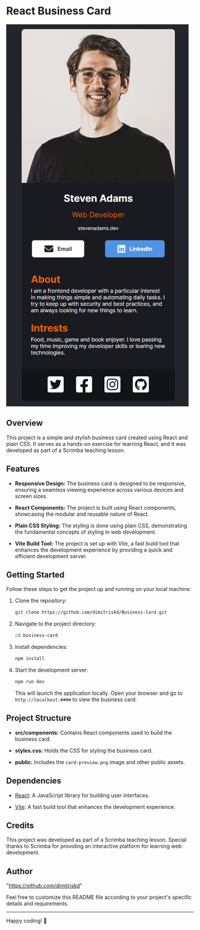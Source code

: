 # React Business Card

![React Business Card](./public/card-preview.png)

## Overview

This project is a simple and stylish business card created using React and plain CSS. It serves as a hands-on exercise for learning React, and it was developed as part of a Scrimba teaching lesson.

## Features

- **Responsive Design:** The business card is designed to be responsive, ensuring a seamless viewing experience across various devices and screen sizes.

- **React Components:** The project is built using React components, showcasing the modular and reusable nature of React.

- **Plain CSS Styling:** The styling is done using plain CSS, demonstrating the fundamental concepts of styling in web development.

- **Vite Build Tool:** The project is set up with Vite, a fast build tool that enhances the development experience by providing a quick and efficient development server.

## Getting Started

Follow these steps to get the project up and running on your local machine:

1. Clone the repository:

   ```bash
   git clone https://github.com/dimitriskd/Business-Card.git
   ```

2. Navigate to the project directory:

   ```bash
   cd business-card
   ```

3. Install dependencies:

   ```bash
   npm install
   ```

4. Start the development server:

   ```bash
   npm run dev
   ```

   This will launch the application locally. Open your browser and go to `http://localhost:####` to view the business card.

## Project Structure

- **src/components:** Contains React components used to build the business card.

- **styles.css:** Holds the CSS for styling the business card.

- **public:** Includes the `card-preview.png` image and other public assets.

## Dependencies

- [React](https://reactjs.org/): A JavaScript library for building user interfaces.

- [Vite](https://vitejs.dev/): A fast build tool that enhances the development experience.

## Credits

This project was developed as part of a Scrimba teaching lesson. Special thanks to Scrimba for providing an interactive platform for learning web development.

## Author

"https://github.com/dimitriskd"

Feel free to customize this README file according to your project's specific details and requirements.

---

Happy coding! 🚀
